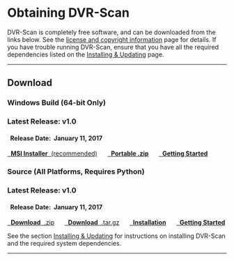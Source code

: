 
# Obtaining DVR-Scan

DVR-Scan is completely free software, and can be downloaded from the links below.  See the [license and copyright information](copyright.md) page for details.  If you have trouble running DVR-Scan, ensure that you have all the required dependencies listed on the [Installing & Updating](guide/installing.md) page.

------------------------------------------------

<h2>Download</h2>

### Windows Build (64-bit Only) &nbsp; <span class="wy-text-neutral"><span class="fa fa-windows"></span></span>

<div class="important">
<h3 class="wy-text-neutral"><span class="fa fa-forward wy-text-info"></span> Latest Release: <b class="wy-text-neutral">v1.0</b></h3>
<h4 class="wy-text-neutral"><span class="fa fa-calendar wy-text-info"></span>&nbsp; Release Date:&nbsp; <b>January 11, 2017</b></h4>
<a href="https://github.com/Breakthrough/DVR-Scan/releases/download/v1.0/dvr-scan-1.0-win64.msi" class="btn btn-success" style="margin-bottom:8px;" role="button"><span class="fa fa-download"></span>&nbsp; <b>MSI Installer</b>&nbsp;&nbsp;(recommended)</a> &nbsp;&nbsp;&nbsp;&nbsp; <a href="https://github.com/Breakthrough/DVR-Scan/releases/download/v1.0/dvr-scan-1.0-win64-portable.zip" class="btn btn-success" style="margin-bottom:8px;" role="button"><span class="fa fa-download"></span>&nbsp; <b>Portable .zip</b></a> &nbsp;&nbsp;&nbsp;&nbsp; <a href="../guide/examples/" class="btn btn-danger" style="margin-bottom:8px;" role="button"><span class="fa fa-book"></span>&nbsp; <b>Getting Started</b></a>
</div>

### Source (All Platforms, Requires Python) &nbsp; <span class="wy-text-neutral"><span class="fa fa-windows"></span> &nbsp; <span class="fa fa-linux"></span> &nbsp; <span class="fa fa-apple"></span></span>

<div class="important">
<h3 class="wy-text-neutral"><span class="fa fa-forward wy-text-info"></span> Latest Release: <b class="wy-text-neutral">v1.0</b></h3>
<h4 class="wy-text-neutral"><span class="fa fa-calendar wy-text-info"></span>&nbsp; Release Date:&nbsp; <b>January 11, 2017</b></h4>
<a href="https://github.com/Breakthrough/DVR-Scan/archive/v1.0.zip" class="btn btn-info" style="margin-bottom:8px;" role="button"><span class="fa fa-download"></span>&nbsp; <b>Download</b>&nbsp;&nbsp;.zip</a> &nbsp;&nbsp;&nbsp;&nbsp; <a href="https://github.com/Breakthrough/DVR-Scan/archive/v1.0.tar.gz" class="btn btn-info" style="margin-bottom:8px;" role="button"><span class="fa fa-download"></span>&nbsp; <b>Download</b>&nbsp;&nbsp;.tar.gz</a> &nbsp;&nbsp;&nbsp;&nbsp; <a href="../guide/installing/" class="btn btn-warning" style="margin-bottom:8px;" role="button"><span class="fa fa-gear"></span>&nbsp; <b>Installation</b></a> &nbsp;&nbsp;&nbsp;&nbsp; <a href="../guide/examples/" class="btn btn-danger" style="margin-bottom:8px;" role="button"><span class="fa fa-book"></span>&nbsp; <b>Getting Started</b></a>
</div>

See the section [Installing & Updating](guide/installing.md) for instructions on installing DVR-Scan and the required system dependencies.

------------------------------------------------

